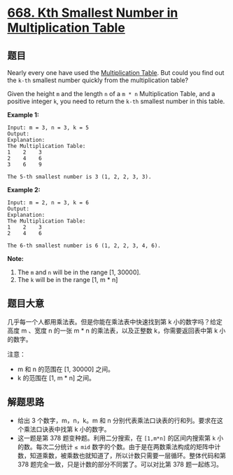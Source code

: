 # [668. Kth Smallest Number in Multiplication Table](https://leetcode.com/problems/kth-smallest-number-in-multiplication-table/)


## 题目

Nearly every one have used the [Multiplication Table](https://en.wikipedia.org/wiki/Multiplication_table). But could you find out the `k-th` smallest number quickly from the multiplication table?

Given the height `m` and the length `n` of a `m * n` Multiplication Table, and a positive integer `k`, you need to return the `k-th` smallest number in this table.

**Example 1:**

    Input: m = 3, n = 3, k = 5
    Output: 
    Explanation: 
    The Multiplication Table:
    1    2    3
    2    4    6
    3    6    9
    
    The 5-th smallest number is 3 (1, 2, 2, 3, 3).

**Example 2:**

    Input: m = 2, n = 3, k = 6
    Output: 
    Explanation: 
    The Multiplication Table:
    1    2    3
    2    4    6
    
    The 6-th smallest number is 6 (1, 2, 2, 3, 4, 6).

**Note:**

1. The `m` and `n` will be in the range [1, 30000].
2. The `k` will be in the range [1, m * n]


## 题目大意

几乎每一个人都用乘法表。但是你能在乘法表中快速找到第 k 小的数字吗？给定高度 m 、宽度 n 的一张 m * n 的乘法表，以及正整数 k，你需要返回表中第 k 小的数字。


注意：

- m 和 n 的范围在 [1, 30000] 之间。
- k 的范围在 [1, m * n] 之间。

## 解题思路

- 给出 3 个数字，m，n，k。m  和 n 分别代表乘法口诀表的行和列。要求在这个乘法口诀表中找第 k 小的数字。
- 这一题是第 378 题变种题。利用二分搜索，在 `[1,m*n]` 的区间内搜索第 `k` 小的数。每次二分统计 `≤ mid` 数字的个数。由于是在两数乘法构成的矩阵中计数，知道乘数，被乘数也就知道了，所以计数只需要一层循环。整体代码和第 378 题完全一致，只是计数的部分不同罢了。可以对比第 378 题一起练习。
